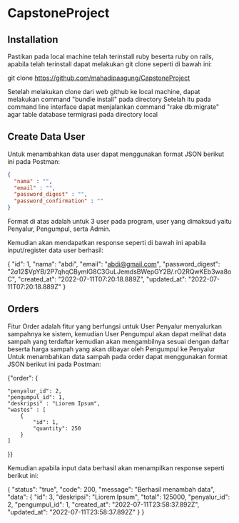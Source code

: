 # CapstoneProject

## Installation
Pastikan pada local machine telah terinstall ruby beserta ruby on rails, apabila telah terinstall dapat melakukan git clone seperti di bawah ini:

git clone https://github.com/mahadipaagung/CapstoneProject

Setelah melakukan clone dari web github ke local machine, dapat melakukan command "bundle install" pada directory
Setelah itu pada command line interface dapat menjalankan command "rake db:migrate" agar table database termigrasi pada directory local

## Create Data User
Untuk menambahkan data user dapat menggunakan format JSON berikut ini pada Postman:
```json
{
  "nama" : "",
  "email" : "",
  "password_digest" : "",
  "password_confirmation" : ""
}
```
Format di atas adalah untuk 3 user pada program, user yang dimaksud yaitu Penyalur, Pengumpul, serta Admin.

Kemudian akan mendapatkan response seperti di bawah ini apabila input/register data user berhasil:

{
        "id": 1,
        "nama": "abdi",
        "email": "abdi@gmail.com",
        "password_digest": "$2a$12$VpYB/2P7qhqCBymIG8C3GuLJemdsBWepGY2B/.rO2RQwKEb3wa8oC",
        "created_at": "2022-07-11T07:20:18.889Z",
        "updated_at": "2022-07-11T07:20:18.889Z"
    }

## Orders
Fitur Order adalah fitur yang berfungsi untuk User Penyalur menyalurkan sampahnya ke sistem, kemudian User Pengumpul akan dapat melihat data sampah yang terdaftar kemudian akan mengambilnya sesuai dengan daftar beserta harga sampah yang akan dibayar oleh Pengumpul ke Penyalur
Untuk menambahkan data sampah pada order dapat menggunakan format JSON berikut ini pada Postman:

{"order": {

    "penyalur_id": 2,
    "pengumpul_id": 1,
    "deskripsi" : "Liorem Ipsum",
    "wastes" : [
        {
            "id": 1,
            "quantity": 250
        }
    ]
}}

Kemudian apabila input data berhasil akan menampilkan response seperti berikut ini:

{
    "status": "true",
    "code": 200,
    "message": "Berhasil menambah data",
    "data": {
        "id": 3,
        "deskripsi": "Liorem Ipsum",
        "total": 125000,
        "penyalur_id": 2,
        "pengumpul_id": 1,
        "created_at": "2022-07-11T23:58:37.892Z",
        "updated_at": "2022-07-11T23:58:37.892Z"
    }
}
